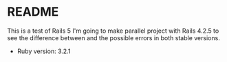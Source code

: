 # README

This is a test of Rails 5 I'm going to make parallel project with Rails 4.2.5 to see the difference between and the possible errors in both stable versions.

* Ruby version: 3.2.1
